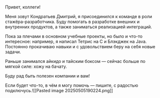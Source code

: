 Привет, коллеги!

Меня зовут Кондратьев Дмитрий, я присоединился к команде в роли стажёра-разработчика. Буду помогать в разработке внешних и внутренних продуктов, а также заниматься реализацией интеграций.

Пока за плечами в основном учебные проекты, но было и что-то интересное: например, я написал Тетрис на C и Блэкджек на Java. Постоянно прокачиваю навыки и с удовольствием беру на себя новые задачи.

Раньше занимался айкидо и тайским боксом — сейчас больше по мягкой силе: хожу на бачату.

Буду рад быть полезен компании и вам!

Если будет что-то, в чём я могу помочь — пишите, с радостью подключусь.![[Pasted image 20250505190224.png]]
